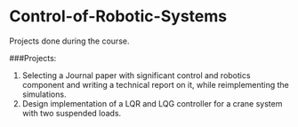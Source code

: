 # Control-of-Robotic-Systems
Projects done during the course.

###Projects:
1. Selecting a Journal paper with significant control and robotics component and writing a technical report on it, while reimplementing the simulations.
2. Design implementation of a LQR and LQG controller for a crane system with two suspended loads.
